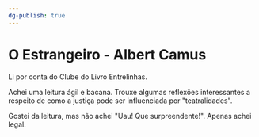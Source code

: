 ```yaml
---
dg-publish: true
---
```

# O Estrangeiro - Albert Camus

Li por conta do Clube do Livro Entrelinhas.

Achei uma leitura ágil e bacana. Trouxe algumas reflexões interessantes a respeito de como a justiça pode ser influenciada por "teatralidades".

Gostei da leitura, mas não achei "Uau! Que surpreendente!". Apenas achei legal.
